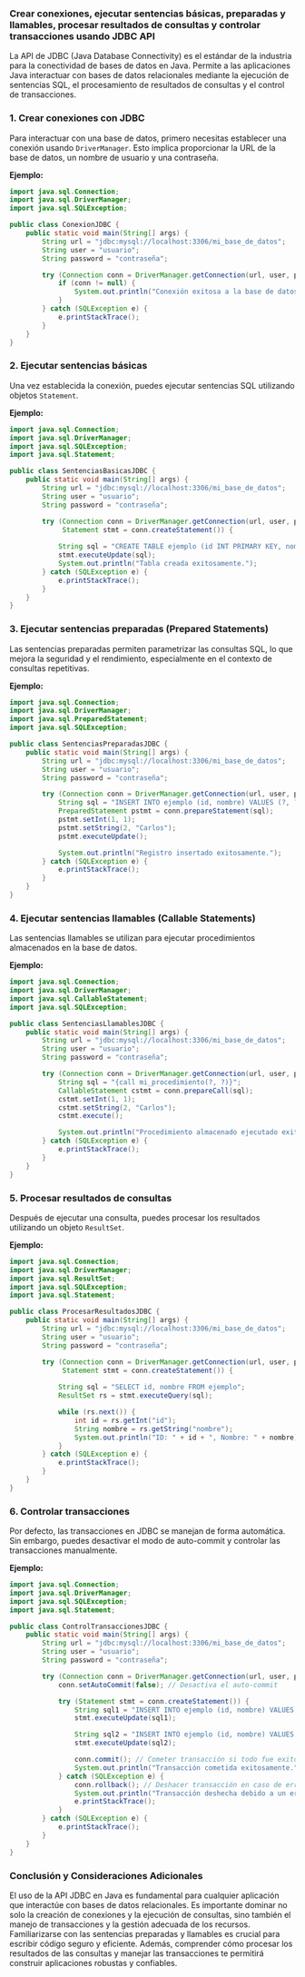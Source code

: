 ### Crear conexiones, ejecutar sentencias básicas, preparadas y llamables, procesar resultados de consultas y controlar transacciones usando JDBC API

La API de JDBC (Java Database Connectivity) es el estándar de la industria para la conectividad de bases de datos en Java. Permite a las aplicaciones Java interactuar con bases de datos relacionales mediante la ejecución de sentencias SQL, el procesamiento de resultados de consultas y el control de transacciones.

### 1. Crear conexiones con JDBC

Para interactuar con una base de datos, primero necesitas establecer una conexión usando `DriverManager`. Esto implica proporcionar la URL de la base de datos, un nombre de usuario y una contraseña.

**Ejemplo:**

```java
import java.sql.Connection;
import java.sql.DriverManager;
import java.sql.SQLException;

public class ConexionJDBC {
    public static void main(String[] args) {
        String url = "jdbc:mysql://localhost:3306/mi_base_de_datos";
        String user = "usuario";
        String password = "contraseña";

        try (Connection conn = DriverManager.getConnection(url, user, password)) {
            if (conn != null) {
                System.out.println("Conexión exitosa a la base de datos.");
            }
        } catch (SQLException e) {
            e.printStackTrace();
        }
    }
}
```

### 2. Ejecutar sentencias básicas

Una vez establecida la conexión, puedes ejecutar sentencias SQL utilizando objetos `Statement`.

**Ejemplo:**

```java
import java.sql.Connection;
import java.sql.DriverManager;
import java.sql.SQLException;
import java.sql.Statement;

public class SentenciasBasicasJDBC {
    public static void main(String[] args) {
        String url = "jdbc:mysql://localhost:3306/mi_base_de_datos";
        String user = "usuario";
        String password = "contraseña";

        try (Connection conn = DriverManager.getConnection(url, user, password);
             Statement stmt = conn.createStatement()) {
             
            String sql = "CREATE TABLE ejemplo (id INT PRIMARY KEY, nombre VARCHAR(50))";
            stmt.executeUpdate(sql);
            System.out.println("Tabla creada exitosamente.");
        } catch (SQLException e) {
            e.printStackTrace();
        }
    }
}
```

### 3. Ejecutar sentencias preparadas (Prepared Statements)

Las sentencias preparadas permiten parametrizar las consultas SQL, lo que mejora la seguridad y el rendimiento, especialmente en el contexto de consultas repetitivas.

**Ejemplo:**

```java
import java.sql.Connection;
import java.sql.DriverManager;
import java.sql.PreparedStatement;
import java.sql.SQLException;

public class SentenciasPreparadasJDBC {
    public static void main(String[] args) {
        String url = "jdbc:mysql://localhost:3306/mi_base_de_datos";
        String user = "usuario";
        String password = "contraseña";

        try (Connection conn = DriverManager.getConnection(url, user, password)) {
            String sql = "INSERT INTO ejemplo (id, nombre) VALUES (?, ?)";
            PreparedStatement pstmt = conn.prepareStatement(sql);
            pstmt.setInt(1, 1);
            pstmt.setString(2, "Carlos");
            pstmt.executeUpdate();

            System.out.println("Registro insertado exitosamente.");
        } catch (SQLException e) {
            e.printStackTrace();
        }
    }
}
```

### 4. Ejecutar sentencias llamables (Callable Statements)

Las sentencias llamables se utilizan para ejecutar procedimientos almacenados en la base de datos.

**Ejemplo:**

```java
import java.sql.Connection;
import java.sql.DriverManager;
import java.sql.CallableStatement;
import java.sql.SQLException;

public class SentenciasLlamablesJDBC {
    public static void main(String[] args) {
        String url = "jdbc:mysql://localhost:3306/mi_base_de_datos";
        String user = "usuario";
        String password = "contraseña";

        try (Connection conn = DriverManager.getConnection(url, user, password)) {
            String sql = "{call mi_procedimiento(?, ?)}";
            CallableStatement cstmt = conn.prepareCall(sql);
            cstmt.setInt(1, 1);
            cstmt.setString(2, "Carlos");
            cstmt.execute();

            System.out.println("Procedimiento almacenado ejecutado exitosamente.");
        } catch (SQLException e) {
            e.printStackTrace();
        }
    }
}
```

### 5. Procesar resultados de consultas

Después de ejecutar una consulta, puedes procesar los resultados utilizando un objeto `ResultSet`.

**Ejemplo:**

```java
import java.sql.Connection;
import java.sql.DriverManager;
import java.sql.ResultSet;
import java.sql.SQLException;
import java.sql.Statement;

public class ProcesarResultadosJDBC {
    public static void main(String[] args) {
        String url = "jdbc:mysql://localhost:3306/mi_base_de_datos";
        String user = "usuario";
        String password = "contraseña";

        try (Connection conn = DriverManager.getConnection(url, user, password);
             Statement stmt = conn.createStatement()) {
             
            String sql = "SELECT id, nombre FROM ejemplo";
            ResultSet rs = stmt.executeQuery(sql);

            while (rs.next()) {
                int id = rs.getInt("id");
                String nombre = rs.getString("nombre");
                System.out.println("ID: " + id + ", Nombre: " + nombre);
            }
        } catch (SQLException e) {
            e.printStackTrace();
        }
    }
}
```

### 6. Controlar transacciones

Por defecto, las transacciones en JDBC se manejan de forma automática. Sin embargo, puedes desactivar el modo de auto-commit y controlar las transacciones manualmente.

**Ejemplo:**

```java
import java.sql.Connection;
import java.sql.DriverManager;
import java.sql.SQLException;
import java.sql.Statement;

public class ControlTransaccionesJDBC {
    public static void main(String[] args) {
        String url = "jdbc:mysql://localhost:3306/mi_base_de_datos";
        String user = "usuario";
        String password = "contraseña";

        try (Connection conn = DriverManager.getConnection(url, user, password)) {
            conn.setAutoCommit(false); // Desactiva el auto-commit

            try (Statement stmt = conn.createStatement()) {
                String sql1 = "INSERT INTO ejemplo (id, nombre) VALUES (2, 'Ana')";
                stmt.executeUpdate(sql1);

                String sql2 = "INSERT INTO ejemplo (id, nombre) VALUES (3, 'Luis')";
                stmt.executeUpdate(sql2);

                conn.commit(); // Cometer transacción si todo fue exitoso
                System.out.println("Transacción cometida exitosamente.");
            } catch (SQLException e) {
                conn.rollback(); // Deshacer transacción en caso de error
                System.out.println("Transacción deshecha debido a un error.");
                e.printStackTrace();
            }
        } catch (SQLException e) {
            e.printStackTrace();
        }
    }
}
```

### Conclusión y Consideraciones Adicionales

El uso de la API JDBC en Java es fundamental para cualquier aplicación que interactúe con bases de datos relacionales. Es importante dominar no solo la creación de conexiones y la ejecución de consultas, sino también el manejo de transacciones y la gestión adecuada de los recursos. Familiarizarse con las sentencias preparadas y llamables es crucial para escribir código seguro y eficiente. Además, comprender cómo procesar los resultados de las consultas y manejar las transacciones te permitirá construir aplicaciones robustas y confiables.